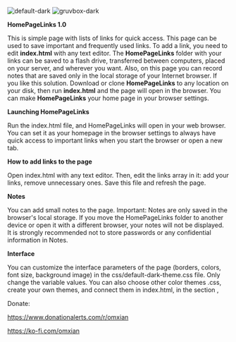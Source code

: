 ![default-dark](https://github.com/omxianc/HomePageLinks/assets/47922358/7cf49bbb-9d58-47e4-a27c-fb0b717d9275)
![gruvbox-dark](https://github.com/omxianc/HomePageLinks/assets/47922358/fa51ffdc-a68f-4665-9eab-ab03f5e40ff1)

**HomePageLinks 1.0**

This is simple page with lists of links for quick access. This page can be used to save important and frequently used links.
To add a link, you need to edit **index.html** with any text editor.
The **HomePageLinks** folder with your links can be saved to a flash drive, transferred between computers, placed on your server, and wherever you want.
Also, on this page you can record notes that are saved only in the local storage of your Internet browser.
If you like this solution. Download or clone **HomePageLinks** to any location on your disk, then run **index.html** and the page will open in the browser. You can make **HomePageLinks** your home page in your browser settings.

**Launching HomePageLinks**

Run the index.html file, and HomePageLinks will open in your web browser. You can set it as your homepage in the browser settings to always have quick access to important links when you start the browser or open a new tab.


**How to add links to the page**

Open index.html with any text editor. Then, edit the links array in it: add your links, remove unnecessary ones. Save this file and refresh the page.


**Notes**

You can add small notes to the page.
Important: Notes are only saved in the browser's local storage. If you move the HomePageLinks folder to another device or open it with a different browser, your notes will not be displayed.
It is strongly recommended not to store passwords or any confidential information in Notes.


**Interface**

You can customize the interface parameters of the page (borders, colors, font size, background image) in the css/default-dark-theme.css file. Only change the variable values.
You can also choose other color themes .css, create your own themes, and connect them in index.html, in the section <head>, <!-- interface themes -->


Donate:

https://www.donationalerts.com/r/omxian

https://ko-fi.com/omxian

